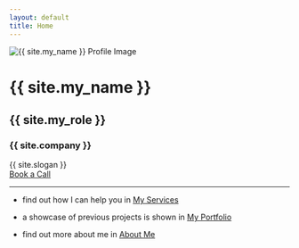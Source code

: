 ```yaml
---
layout: default
title: Home
---
```


<div class="container_center">
  <!-- <img src="{{ site.logo }}" alt="{{ site.company }} logo" class="logo" /> -->

  <img src="{{ site.profile_image }}" alt="{{ site.my_name }} Profile Image" class="logo" />

  <h1>{{ site.my_name }}</h1>
  <h2>{{ site.my_role }}</h2>
  <h3>{{ site.company }}</h3>
  <div class="slogan">{{ site.slogan }}</div>
  <a href="{{ site.meeting_link }}" target="_blank" class="book-call-btn">Book a Call</a>

</div>
<hr />

- find out how I can help you in [My Services](services.md)

- a showcase of previous projects is shown in [My Portfolio](portfolio.md)

- find out more about me in [About Me](about.md)
